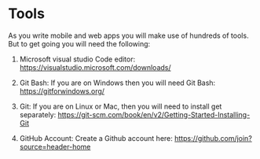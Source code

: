 # Tools 

As you write mobile and web apps you will make use of hundreds of tools. But to get going you will need the following: 

1. Microsoft visual studio Code editor: 
https://visualstudio.microsoft.com/downloads/ 

2. Git Bash: If you are on Windows then you will need Git Bash: 
https://gitforwindows.org/

3. Git: If you are on Linux or Mac, then you will need to install get separately: 
https://git-scm.com/book/en/v2/Getting-Started-Installing-Git

4. GitHub Account: Create a Github account here: 
https://github.com/join?source=header-home 
